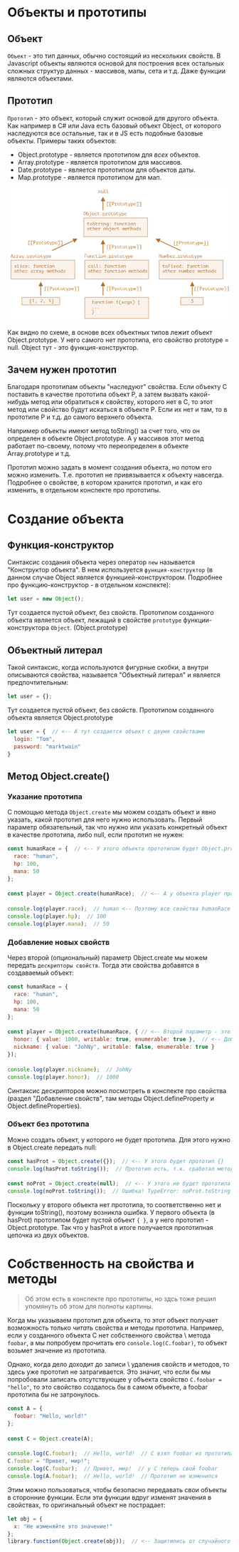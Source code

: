 # Объекты и прототипы

## Объект

`Объект` - это тип данных, обычно состоящий из нескольких свойств. В Javascript объекты являются основой для построения всех остальных сложных структур данных - массивов, мапы, сета и т.д. Даже функции являются объектами.

## Прототип

`Прототип` - это объект, который служит основой для другого объекта. Как например в C# или Java есть базовый объект Object, от которого наследуются все остальные, так и в JS есть подобные базовые объекты. Примеры таких объектов:

* Object.prototype - является прототипом для *всех* объектов.
* Array.prototype - является прототипом для массивов.
* Date.prototype - является прототипом для объектов даты.
* Map.prototype - является прототипом для мап.

<img src="img/prototype-tree.png" alt="prototype-tree" style="zoom:80%;" />

Как видно по схеме, в основе всех объектных типов лежит объект Object.prototype. У него самого нет прототипа, его свойство prototype = null. Object тут - это функция-конструктор.

## Зачем нужен прототип

Благодаря прототипам объекты "наследуют" свойства. Если объекту C поставить в качестве прототипа объект P, а затем вызвать какой-нибудь метод или обратиться к свойству, которого нет в C, то этот метод или свойство будут искаться в объекте P. Если их нет и там, то в прототипе P и т.д. до самого верхнего объекта.

Например объекты имеют метод toString() за счет того, что он определен в объекте Object.prototype. А у массивов этот метод работает по-своему, потому что переопределен в объекте Array.prototype и т.д.

Прототип можно задать в момент создания объекта, но потом его можно изменить. Т.е. прототип не привязывается к объекту навсегда. Подробнее о свойстве, в котором хранится прототип, и как его изменить, в отдельном конспекте про прототипы.

# Создание объекта

## Функция-конструктор

Синтаксис создания объекта через оператор `new` называется "Конструктор объекта". В нем используется `функция-конструктор` (в данном случае Object является функцией-конструктором. Подробнее про функцию-конструктор - в отдельном конспекте):

```javascript
let user = new Object();
```

Тут создается пустой объект, без свойств. Прототипом созданного объекта является объект, лежащий в свойстве `prototype` функции-конструктора `Object`. (Object.prototype)

## Объектный литерал

Такой синтаксис, когда используются фигурные скобки, а внутри описываются свойства, называется "Объектный литерал" и является предпочтительным:

```javascript
let user = {};
```

Тут создается пустой объект, без свойств. Прототипом созданного объекта является Object.prototype

```javascript
let user = {  // <-- А тут создается объект с двумя свойствами
  login: "Tom",
  password: "marktwain"
}
```

## Метод Object.create()

### Указание прототипа

С помощью метода `Object.create` мы можем создать объект и явно указать, какой прототип для него нужно использовать. Первый параметр обязательный, так что нужно или указать конкретный объект в качестве прототипа, либо null, если прототип не нужен:

```javascript
const humanRace = {  // <-- У этого объекта прототипом будет Object.prototype, по умолчанию
  race: "human",
  hp: 100,
  mana: 50
};

const player = Object.create(humanRace);  // <-- А у объекта player прототипом будет объект humanRace

console.log(player.race);  // human <-- Поэтому все свойства humanRace появились и у player
console.log(player.hp);  // 100
console.log(player.mana);  // 50
```

### Добавление новых свойств

Через второй (опциональный) параметр Object.create мы можем передать `дескрипторы свойств`. Тогда эти свойства добавятся в создаваемый объект:

```javascript
const humanRace = {
  race: "human",
  hp: 100,
  mana: 50
};

const player = Object.create(humanRace, { // <-- Второй параметр - это дескрипторы свойств
  honor: { value: 1000, writable: true, enumerable: true },  // <-- Добавим объекту player два новых свойства
  nickname: { value: "JohNy", writable: false, enumerable: true }
});

console.log(player.nickname);  // JohNy
console.log(player.honor);  // 1000
```

Синтаксис дескрипторов можно посмотреть в конспекте про свойства (раздел "Добавление свойств", там методы Object.defineProperty и Object.defineProperties).

### Объект без прототипа

Можно создать объект, у которого не будет прототипа. Для этого нужно в Object.create передать null:

```javascript
const hasProt = Object.create({});  // <-- У этого будет прототип {}
console.log(hasProt.toString());  // Прототип есть, т.к. сработал метод toString()

const noProt = Object.create(null);  // <-- У этого не будет прототипа
console.log(noProt.toString());  // Ошибка! TypeError: noProt.toString is not a function
```

Поскольку у второго объекта нет прототипа, то соответственно нет и функции toString(), поэтому возникла ошибка. У первого объекта (в hasProt) прототипом будет пустой объект `{ }`, а у него прототип -  Object.prototype. Так что у hasProt в итоге получается прототипная цепочка из двух объектов.

# Собственность на свойства и методы

> Об этом есть в конспекте про прототипы, но здсь тоже решил упомянуть об этом для полноты картины.

Когда мы указываем прототип для объекта, то этот объект получает возможность только *читать* свойства и методы прототипа. Например, если у созданного объекта C нет собственного свойства \ метода `foobar`, а мы попробуем прочитать его `console.log(C.foobar)`, то объект возьмет значение из прототипа.

Однако, когда дело доходит до записи \ удаления свойств и методов, то здесь уже прототип не затрагивается. Это значит, что если бы мы попробовали записать отсутствующее у объекта свойство `C.foobar = "hello"`, то это свойство создалось бы в самом объекте, а foobar прототипа бы не затронулось.

```javascript
const A = {
  foobar: "Hello, world!"
};

const C = Object.create(A);

console.log(C.foobar);  // Hello, world!  // С взял foobar из прототипа
C.foobar = "Привет, мир!";
console.log(C.foobar);  // Привет, мир!  // у C теперь свой foobar
console.log(A.foobar);  // Hello, world!  // Прототип не изменился
```

Этим можно пользоваться, чтобы безопасно передавать свои объекты в сторонние функции. Если эти функции вдруг изменят значения в свойствах, то оригинальный объект не пострадает:

```javascript
let obj = {
  x: "Не изменяйте это значение!"
};
library.function(Object.create(obj));  // <-- Защитились от случайного изменения оригинального объекта
```
